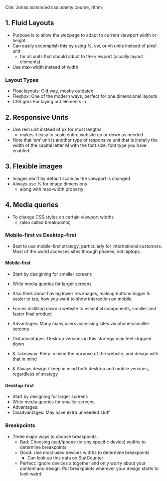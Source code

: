 Cite: Jonas advanced css udemy course, rithm

## 1. Fluid Layouts
- Purpose is to allow the webpage to adapt to current viewport width or height
- Can easily accomplish this by using %, vw, or vh units instead of pixel unit 
	- for all units that should adapt to the viewport (usually layout elements)
- Use max-width instead of width
### Layout Types
- Float layouts: Old way, mostly outdated
- Flexbox: One of the modern ways, perfect for one dimensional layouts
- CSS grid: For laying out elements in 
## 2. Responsive Units
- Use rem unit instead of px for most lengths
	- makes it easy to scale entire website up or down as needed
- Note that ‘em’ unit is another type of responsive unit that is literally the width of the capital letter M with the font size, font type you have enabled. 
## 3. Flexible images
- Images don’t by default scale as the viewport is changed
- Always use % for image dimensions
	- along with max-width property
## 4. Media queries
- To change CSS styles on certain viewport widths
	- (also called breakpoints)
### Mobile-first vs Desktop-first
- Best to use mobile-first strategy, particularly for international customers. Most of the world accesses sites through phones, not laptops. 

#### Mobile-first
- Start by desigining for smaller screens
- Write media queries for larger screens
- Also think about having lower res images, making buttons bigger & easier to tap, how you want to show interaction on mobile.
- Forces distilling down a website to essential components, smaller and faster final product
- Advantages: Many many users accessing sites via phones/smaller screens
- Distadvantages: Desktop versions in this strategy may feel stripped down

- & Takeaway: Keep in mind the purpose of the website, and design with that in mind
- & Always design / keep in mind both desktop and mobile versions, regardless of strategy

#### Desktop-first
- Start by designing for larger screens
- Write media queries for smaller screens
- Advantages: 
- Disadvantages: May have extra unneeded stuff
### Breakpoints
- Three major ways to choose breakpoints
	- Bad: Choosing ipad/iphone (or any specific device) widths to determine breakpoints
	- Good: Use most used devices widths to determine breakpoints
		- Can look up this data on StatCounter
	- Perfect: Ignore devices altogether and only worry about your content and design. Put breakpoints wherever your design starts to look weird. 


